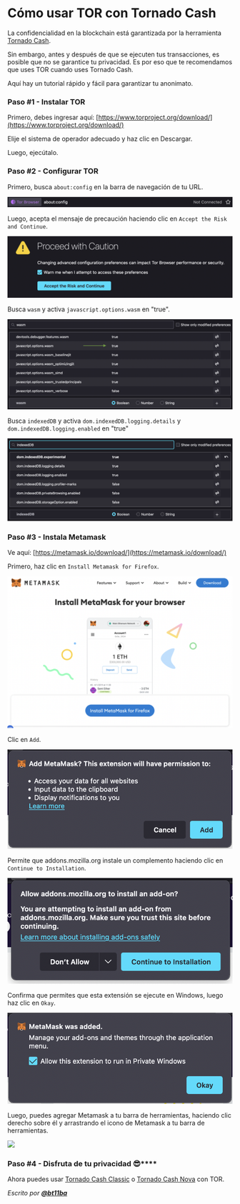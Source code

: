 # Cómo usar TOR con Tornado Cash

La confidencialidad en la blockchain está garantizada por la herramienta [Tornado Cash](https://tornado.cash).

Sin embargo, antes y después de que se ejecuten tus transacciones, es posible que no se garantice tu privacidad. Es por eso que te recomendamos que uses TOR cuando uses Tornado Cash.

Aquí hay un tutorial rápido y fácil para garantizar tu anonimato.

### Paso **#1 - Instalar** TOR

Primero, debes ingresar aquí: [https://www.torproject.org/download/](https://www.torproject.org/download/)

Elije el sistema de operador adecuado y haz clic en Descargar.

Luego, ejecútalo.

### Paso **#2 - Configurar** TOR

Primero, busca `about:config` en la barra de navegación de tu URL.

![](../.gitbook/assets/aboutconfig.png)

Luego, acepta el mensaje de precaución haciendo clic en `Accept the Risk and Continue`.

![](../.gitbook/assets/aboutconfig2.png)

Busca `wasm` y activa `javascript.options.wasm` en "true".

![](../.gitbook/assets/wasm.png)

Busca `indexedDB` y activa `dom.indexedDB.logging.details` y `dom.indexedDB.logging.enabled` en "true"

![](../.gitbook/assets/indexeddb.png)

### Paso **#3 -** Instala Metamask

Ve aquí: [https://metamask.io/download/](https://metamask.io/download/)

Primero, haz clic en `Install Metamask for Firefox`.

![](../.gitbook/assets/metamaskhome.png)

Clic en `Add`.

![](../.gitbook/assets/addmetamask.png)

Permite que addons.mozilla.org instale un complemento haciendo clic en `Continue to Installation`.

![](../.gitbook/assets/downloadinstall.png)

Confirma que permites que esta extensión se ejecute en Windows, luego haz clic en `Okay`.

![](../.gitbook/assets/allowprivateclickokay.png)

Luego, puedes agregar Metamask a tu barra de herramientas, haciendo clic derecho sobre él y arrastrando el icono de Metamask a tu barra de herramientas.

![](../.gitbook/assets/metamaskicon\(1\).gif)

### Paso **#4 - Disfruta de tu privacidad** :sunglasses:****

Ahora puedes usar [Tornado Cash Classic](https://tornadocash.eth.link) o [Tornado Cash Nova](https://nova.tornadocash.eth.link) con TOR.

_Escrito por_ [_**@bt11ba**_](https://torn.community/u/bt11ba/)
